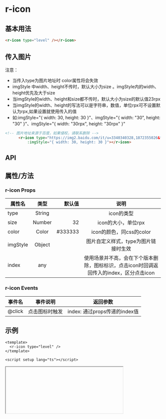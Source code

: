 # r-icon

## 基本用法

```html
<r-icon type="level" /></r-icon>
```

## 传入图片

注意：

* 当传入type为图片地址时 color属性将会失效
* imgStyle 中width、height不传时，默认大小为size 。imgStyle内的width、height优先及大于size
* 当imgStyle的width、height和size都不传时，默认大小为size的默认值23rpx
* 当imgStyle的width、height的写法可以是字符串，数值，单位rpx可不设置默认为rpx,如果设置就使用传入的值
*  如:imgStyle="{ width: 30, height: 30 }"、imgStyle="{ width: "30", height: "30" }"、imgStyle="{ width: "30rpx", height: "30rpx" }"
```html
<!-- 图片地址来源于百度，如果侵权，请联系删除 -->
      <r-icon type="https://img2.baidu.com/it/u=3340340328,1872355026&fm=253&fmt=auto&app=138&f=JPEG?w=500&h=500" size="30"
          :imgStyle="{ width: 30, height: 30 }"></r-icon>
````

## API

## 属性/方法

### r-icon Props

| 属性名   |  类型  |  默认值 |                                          说明                                           |
| -------- | :----: | ------: | :-------------------------------------------------------------------------------------: |
| type     | String |         |                                       icon的类型                                        |
| size     | Number |      32 |                                   icon的大小，单位rpx                                   |
| color    | Color  | #333333 |                                icon的颜色，同css的color                                 |
| imgStyle | Object |         |                          图片自定义样式，type为图片链接时生效                           |
| index    |  any   |         | 使用场景并不高，会在下个版本删除，图标标识，点击icon时回调返回传入的index，区分点击icon |
### r-icon Events

| 事件名 |    事件说明    |           返回参数            |
| :----: | :------------: | :---------------------------: |
| @click | 点击图标时触发 | index: 通过props传递的index值 |

## 示例

<div class="example-box">

```vue
<template>
  <r-icon type="level" />
</template>

<script setup lang="ts"></script>
```

<iframe id="iframeCon" :src="getBaseUrl()" width="379px"  class="iframeCon-box"></iframe>
</div>

<script setup lang="ts">
import {getBaseUrl} from "/utils/getBaseUrl"
</script>
